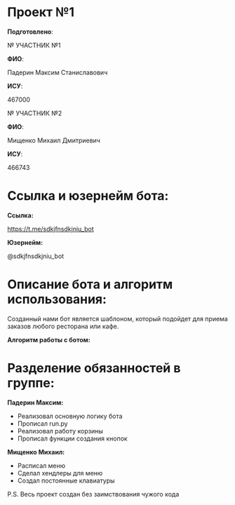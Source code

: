 # Проект №1

__Подготовлено__:

№ УЧАСТНИК №1

**ФИО**:

Падерин Максим Станиславович 

**ИСУ**:

467000


№ УЧАСТНИК №2

**ФИО**:

Мищенко Михаил Дмитриевич

**ИСУ**:

466743

# Ссылка и юзернейм бота:

**Ссылка:**

https://t.me/sdkjfnsdkjniu_bot

**Юзернейм:**

@sdkjfnsdkjniu_bot

# Описание бота и алгоритм использования:

Созданный нами бот является шаблоном, который подойдет для приема заказов любого ресторана или кафе.

**Алгоритм работы с ботом:**


# Разделение обязанностей в группе:

**Падерин Максим:**

- Реализовал основную логику бота
- Прописал run.py
- Реализовал работу корзины
- Прописал функции создания кнопок

**Мищенко Михаил:**

- Расписал меню
- Сделал хендлеры для меню
- Создал постоянные клавиатуры

P.S. Весь проект создан без заимствования чужого кода
